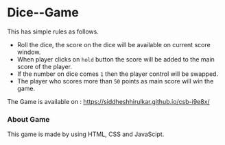 # Dice--Game
This has simple rules as follows.
- Roll the dice, the score on the dice will be available on current score window.
- When player clicks on `hold` button the score will be added to the main score of the player.
- If the number on dice comes `1` then the player control will be swapped.
- The player who scores more than `50` points as main score will win the game.

The Game is available on : https://siddheshhirulkar.github.io/csb-i9e8x/

### About Game
This game is made by using HTML, CSS and JavaScipt.
